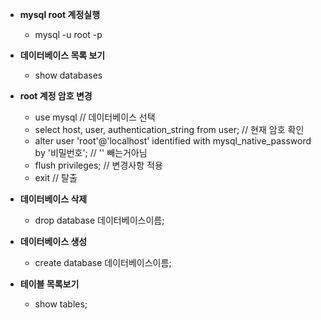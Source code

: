 * **mysql root 계정실행**
    - mysql -u root -p

* **데이터베이스 목록 보기**
    - show databases

* **root 계정 암호 변경**
    - use mysql // 데이터베이스 선택
    - select host, user, authentication_string from user; // 현재 암호 확인
    - alter user 'root'@'localhost' identified with mysql_native_password by '비밀번호'; // '' 빼는거아님
    - flush privileges; // 변경사항 적용
    - exit  // 탈출

* **데이터베이스 삭제**
    - drop database 데이터베이스이름;

* **데이터베이스 생성**
    - create database 데이터베이스이름;

* **테이블 목록보기**
    - show tables;

